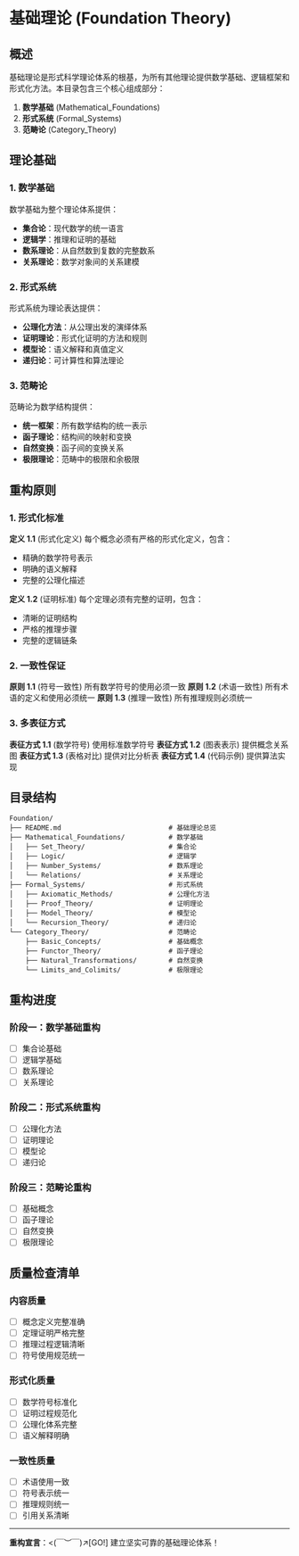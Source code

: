 # 基础理论 (Foundation Theory)

## 概述

基础理论是形式科学理论体系的根基，为所有其他理论提供数学基础、逻辑框架和形式化方法。本目录包含三个核心组成部分：

1. **数学基础** (Mathematical_Foundations)
2. **形式系统** (Formal_Systems)  
3. **范畴论** (Category_Theory)

## 理论基础

### 1. 数学基础

数学基础为整个理论体系提供：

- **集合论**：现代数学的统一语言
- **逻辑学**：推理和证明的基础
- **数系理论**：从自然数到复数的完整数系
- **关系理论**：数学对象间的关系建模

### 2. 形式系统

形式系统为理论表达提供：

- **公理化方法**：从公理出发的演绎体系
- **证明理论**：形式化证明的方法和规则
- **模型论**：语义解释和真值定义
- **递归论**：可计算性和算法理论

### 3. 范畴论

范畴论为数学结构提供：

- **统一框架**：所有数学结构的统一表示
- **函子理论**：结构间的映射和变换
- **自然变换**：函子间的变换关系
- **极限理论**：范畴中的极限和余极限

## 重构原则

### 1. 形式化标准

**定义 1.1** (形式化定义) 每个概念必须有严格的形式化定义，包含：

- 精确的数学符号表示
- 明确的语义解释
- 完整的公理化描述

**定义 1.2** (证明标准) 每个定理必须有完整的证明，包含：

- 清晰的证明结构
- 严格的推理步骤
- 完整的逻辑链条

### 2. 一致性保证

**原则 1.1** (符号一致性) 所有数学符号的使用必须一致
**原则 1.2** (术语一致性) 所有术语的定义和使用必须统一
**原则 1.3** (推理一致性) 所有推理规则必须统一

### 3. 多表征方式

**表征方式 1.1** (数学符号) 使用标准数学符号
**表征方式 1.2** (图表表示) 提供概念关系图
**表征方式 1.3** (表格对比) 提供对比分析表
**表征方式 1.4** (代码示例) 提供算法实现

## 目录结构

```text
Foundation/
├── README.md                           # 基础理论总览
├── Mathematical_Foundations/           # 数学基础
│   ├── Set_Theory/                     # 集合论
│   ├── Logic/                          # 逻辑学
│   ├── Number_Systems/                 # 数系理论
│   └── Relations/                      # 关系理论
├── Formal_Systems/                     # 形式系统
│   ├── Axiomatic_Methods/              # 公理化方法
│   ├── Proof_Theory/                   # 证明理论
│   ├── Model_Theory/                   # 模型论
│   └── Recursion_Theory/               # 递归论
└── Category_Theory/                    # 范畴论
    ├── Basic_Concepts/                 # 基础概念
    ├── Functor_Theory/                 # 函子理论
    ├── Natural_Transformations/        # 自然变换
    └── Limits_and_Colimits/            # 极限理论
```

## 重构进度

### 阶段一：数学基础重构

- [ ] 集合论基础
- [ ] 逻辑学基础
- [ ] 数系理论
- [ ] 关系理论

### 阶段二：形式系统重构

- [ ] 公理化方法
- [ ] 证明理论
- [ ] 模型论
- [ ] 递归论

### 阶段三：范畴论重构

- [ ] 基础概念
- [ ] 函子理论
- [ ] 自然变换
- [ ] 极限理论

## 质量检查清单

### 内容质量

- [ ] 概念定义完整准确
- [ ] 定理证明严格完整
- [ ] 推理过程逻辑清晰
- [ ] 符号使用规范统一

### 形式化质量

- [ ] 数学符号标准化
- [ ] 证明过程规范化
- [ ] 公理化体系完整
- [ ] 语义解释明确

### 一致性质量

- [ ] 术语使用一致
- [ ] 符号表示统一
- [ ] 推理规则统一
- [ ] 引用关系清晰

---

**重构宣言**：<(￣︶￣)↗[GO!] 建立坚实可靠的基础理论体系！
